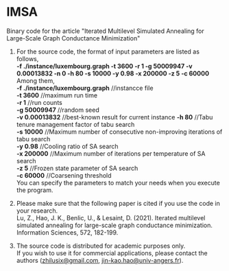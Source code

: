 # IMSA
Binary code for the article "Iterated Multilevel Simulated Annealing for Large-Scale Graph Conductance Minimization"

1. For the source code, the format of input parameters are listed as follows,      
   **-f ./instance/luxembourg.graph -t 3600 -r 1 -g 50009947 -v 0.00013832 -n 0 -h 80 -s 10000 -y 0.98 -x 200000 -z 5 -c 60000**    
   Among them,   
   **-f ./instance/luxembourg.graph** //instancce file  
   **-t 3600**                        //maximum run time  
   **-r 1**                           //run counts  
   **-g 50009947**                    //random seed  
   **-v 0.00013832**                  //best-known result for current instance
   **-h 80**                          //Tabu tenure management factor of tabu search  
   **-s 10000**                       //Maximum number of consecutive non-improving iterations of tabu search  
   **-y 0.98**                        //Cooling ratio of SA search  
   **-x 200000**                      //Maximum number of iterations per temperature of SA search  
   **-z 5**                           //Frozen state parameter of SA search  
   **-c 60000**                       //Coarsening threshold  
  You can specify the parameters to match your needs when you execute the program.
  
2. Please make sure that the following paper is cited if you use the code in your research.    
   Lu, Z., Hao, J. K., Benlic, U., & Lesaint, D. (2021). Iterated multilevel simulated annealing for large-scale graph conductance minimization. Information Sciences, 572, 182-199.

3. The source code is distributed for academic purposes only.    
   If you wish to use it for commercial applications, please contact the authors (zhilusix@gmail.com, jin-kao.hao@univ-angers.fr).
